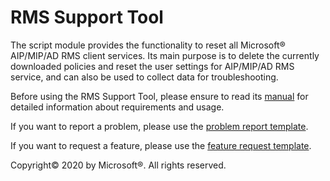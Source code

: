 # RMS Support Tool
The script module provides the functionality to reset all Microsoft® AIP/MIP/AD RMS client services. Its main purpose is to delete the currently downloaded policies and reset the user settings for AIP/MIP/AD RMS service, and can also be used to collect data for troubleshooting.

Before using the RMS Support Tool, please ensure to read its [manual](https://aka.ms/RMS_Support_Tool) for detailed information about requirements and usage.

If you want to report a problem, please use the [problem report template](https://github.com/schiroky/RMS_Support_Tool/issues/new?assignees=schiroky&labels=problem&template=problem-report.md&title=Problem+report%3A+).

If you want to request a feature, please use the [feature request template](https://github.com/schiroky/RMS_Support_Tool/issues/new?assignees=schiroky&labels=feature&template=feature_request.md&title=Feature+request%3A+).

Copyright© 2020 by Microsoft®. All rights reserved.
